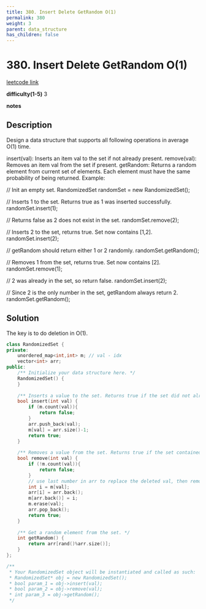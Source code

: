 ```yaml
---
title: 380. Insert Delete GetRandom O(1)
permalink: 380
weight: 3
parent: data_structure
has_children: false
---
```

# 380. Insert Delete GetRandom O(1)
[leetcode link](https://leetcode.com/problems/insert-delete-getrandom-o1/)

**difficulty(1-5)** 
3

**notes**   


## Description
Design a data structure that supports all following operations in average O(1) time.

insert(val): Inserts an item val to the set if not already present.
remove(val): Removes an item val from the set if present.
getRandom: Returns a random element from current set of elements. Each element must have the same probability of being returned.
Example:

// Init an empty set.
RandomizedSet randomSet = new RandomizedSet();

// Inserts 1 to the set. Returns true as 1 was inserted successfully.
randomSet.insert(1);

// Returns false as 2 does not exist in the set.
randomSet.remove(2);

// Inserts 2 to the set, returns true. Set now contains [1,2].
randomSet.insert(2);

// getRandom should return either 1 or 2 randomly.
randomSet.getRandom();

// Removes 1 from the set, returns true. Set now contains [2].
randomSet.remove(1);

// 2 was already in the set, so return false.
randomSet.insert(2);

// Since 2 is the only number in the set, getRandom always return 2.
randomSet.getRandom();

## Solution
The key is to do deletion in O(1).

```c++
class RandomizedSet {
private:
    unordered_map<int,int> m; // val - idx
    vector<int> arr;
public:
    /** Initialize your data structure here. */
    RandomizedSet() {
    }
    
    /** Inserts a value to the set. Returns true if the set did not already contain the specified element. */
    bool insert(int val) {
        if (m.count(val)){
            return false;
        }
        arr.push_back(val);
        m[val] = arr.size()-1;
        return true;
    }
    
    /** Removes a value from the set. Returns true if the set contained the specified element. */
    bool remove(int val) {
        if (!m.count(val)){
            return false;
        }
        // use last number in arr to replace the deleted val, then remove last number.
        int i = m[val];
        arr[i] = arr.back();
        m[arr.back()] = i;
        m.erase(val);
        arr.pop_back();
        return true;
    }
    
    /** Get a random element from the set. */
    int getRandom() {
        return arr[rand()%arr.size()];        
    }
};

/**
 * Your RandomizedSet object will be instantiated and called as such:
 * RandomizedSet* obj = new RandomizedSet();
 * bool param_1 = obj->insert(val);
 * bool param_2 = obj->remove(val);
 * int param_3 = obj->getRandom();
 */
```

<!-- 
Default label
{: .label }

Blue label
{: .label .label-blue }

Stable
{: .label .label-green }

New release
{: .label .label-purple }

Coming soon
{: .label .label-yellow }

Deprecated
{: .label .label-red } -->

